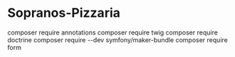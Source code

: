 # Sopranos-Pizzaria

composer require annotations
composer require twig
composer require doctrine
composer require --dev symfony/maker-bundle
composer require form
